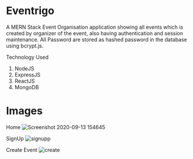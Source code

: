 # Eventrigo
A MERN Stack Event Organisation application showing all events which is created by organizer of the event, also having authentication  and session maintenance. All Password are stored as hashed password in the database using bcrypt.js. 

Technology Used 
1. NodeJS
2. ExpressJS
3. ReactJS
4. MongoDB

# Images

Home
![Screenshot 2020-09-13 154645](https://user-images.githubusercontent.com/44096679/93015964-50c5ba80-f5db-11ea-8821-a964135ad34e.jpg)

SignUp
![signupp](https://user-images.githubusercontent.com/44096679/93015968-528f7e00-f5db-11ea-9cb6-c6b601cfd6ba.jpg)

Create Event
![create](https://user-images.githubusercontent.com/44096679/93015972-57ecc880-f5db-11ea-9ba3-3810f3aff4e0.jpg)
